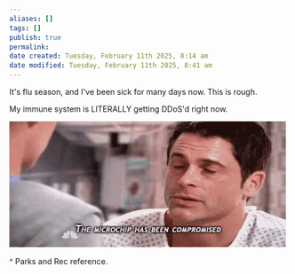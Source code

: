 ```yaml
---
aliases: []
tags: []
publish: true
permalink:
date created: Tuesday, February 11th 2025, 8:14 am
date modified: Tuesday, February 11th 2025, 8:41 am
---
```


It's flu season, and I've been sick for many days now.  This is rough.  

My immune system is LITERALLY getting DDoS'd right now.

![](_attachments/file-20250211083952906.gif)

^ Parks and Rec reference.
